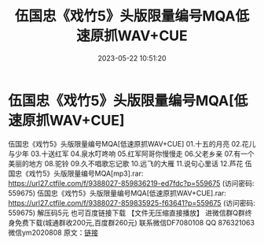 ﻿---
title: 伍国忠《戏竹5》头版限量编号MQA低速原抓WAV+CUE
date: 2023-05-22 10:51:20
categories: 新碟专辑、稀有等精品
tags: 纯音雅乐
---
# 伍国忠《戏竹5》头版限量编号MQA[低速原抓WAV+CUE]

伍国忠《戏竹5》头版限量编号MQA[低速原抓WAV+CUE]
01.十五的月亮
02.花儿与少年
03.十送红军
04.泉水叮咚响
05.红军阿哥你慢慢走
06.父老乡亲
07.有一个美丽的地方
08.驼铃
09.久不唱歌忘记歌
10.远飞的大雁
11.说句心里话
12.芦花
伍国忠《戏竹5》头版限量编号MQA[mp3].rar: https://url27.ctfile.com/f/9388027-859836219-ed7fdc?p=559675
(访问密码: 559675)
伍国忠《戏竹5》头版限量编号MQA[低速原抓WAV+CUE].rar: https://url27.ctfile.com/f/9388027-859835925-f63641?p=559675
(访问密码: 559675)
解压码5元
也可百度链接下载 【文件无压缩直接播放】
进微信群Q群终身免费下载(城通群收200元,百度群260元)
联系微信DF7080108 QQ 876321063
微信ym2020808
原文：[链接](https://blog.sina.com.cn/s/blog_1647c7e76010311zm.html)